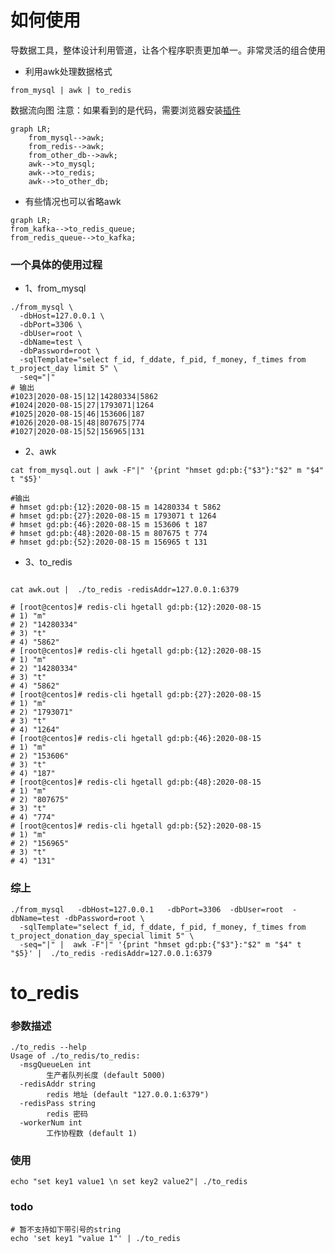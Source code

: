 
# 如何使用
导数据工具，整体设计利用管道，让各个程序职责更加单一。非常灵活的组合使用

* 利用awk处理数据格式
```shell script
from_mysql | awk | to_redis
```
数据流向图
注意：如果看到的是代码，需要浏览器安装[插件](https://chrome.google.com/webstore/detail/github-%20-mermaid/goiiopgdnkogdbjmncgedmgpoajilohe)  
```mermaid
graph LR;
    from_mysql-->awk;
    from_redis-->awk;
    from_other_db-->awk;
    awk-->to_mysql;
    awk-->to_redis;
    awk-->to_other_db;
```
* 有些情况也可以省略awk
```mermaid
graph LR;
from_kafka-->to_redis_queue;
from_redis_queue-->to_kafka;
```
### 一个具体的使用过程
* 1、from_mysql
```shell 
./from_mysql \
  -dbHost=127.0.0.1 \
  -dbPort=3306 \
  -dbUser=root \
  -dbName=test \
  -dbPassword=root \
  -sqlTemplate="select f_id, f_ddate, f_pid, f_money, f_times from t_project_day limit 5" \
  -seq="|"
# 输出
#1023|2020-08-15|12|14280334|5862
#1024|2020-08-15|27|1793071|1264
#1025|2020-08-15|46|153606|187
#1026|2020-08-15|48|807675|774
#1027|2020-08-15|52|156965|131
```

* 2、awk
```shell script
cat from_mysql.out | awk -F"|" '{print "hmset gd:pb:{"$3"}:"$2" m "$4" t "$5}'

#输出
# hmset gd:pb:{12}:2020-08-15 m 14280334 t 5862
# hmset gd:pb:{27}:2020-08-15 m 1793071 t 1264
# hmset gd:pb:{46}:2020-08-15 m 153606 t 187
# hmset gd:pb:{48}:2020-08-15 m 807675 t 774
# hmset gd:pb:{52}:2020-08-15 m 156965 t 131
```

* 3、to_redis
```shell script

cat awk.out |  ./to_redis -redisAddr=127.0.0.1:6379

# [root@centos]# redis-cli hgetall gd:pb:{12}:2020-08-15
# 1) "m"
# 2) "14280334"
# 3) "t"
# 4) "5862"
# [root@centos]# redis-cli hgetall gd:pb:{12}:2020-08-15
# 1) "m"
# 2) "14280334"
# 3) "t"
# 4) "5862"
# [root@centos]# redis-cli hgetall gd:pb:{27}:2020-08-15
# 1) "m"
# 2) "1793071"
# 3) "t"
# 4) "1264"
# [root@centos]# redis-cli hgetall gd:pb:{46}:2020-08-15
# 1) "m"
# 2) "153606"
# 3) "t"
# 4) "187"
# [root@centos]# redis-cli hgetall gd:pb:{48}:2020-08-15
# 1) "m"
# 2) "807675"
# 3) "t"
# 4) "774"
# [root@centos]# redis-cli hgetall gd:pb:{52}:2020-08-15
# 1) "m"
# 2) "156965"
# 3) "t"
# 4) "131"
```

### 综上
```shell script
./from_mysql   -dbHost=127.0.0.1   -dbPort=3306  -dbUser=root  -dbName=test -dbPassword=root \
  -sqlTemplate="select f_id, f_ddate, f_pid, f_money, f_times from t_project_donation_day_special limit 5" \
  -seq="|" |  awk -F"|" '{print "hmset gd:pb:{"$3"}:"$2" m "$4" t "$5}' |  ./to_redis -redisAddr=127.0.0.1:6379
``` 


# to_redis
### 参数描述
```shell script
./to_redis --help
Usage of ./to_redis/to_redis:
  -msgQueueLen int
        生产者队列长度 (default 5000)
  -redisAddr string
        redis 地址 (default "127.0.0.1:6379")
  -redisPass string
        redis 密码
  -workerNum int
        工作协程数 (default 1)
```
### 使用
```shell script
echo "set key1 value1 \n set key2 value2"| ./to_redis
```
### todo
```shell script
# 暂不支持如下带引号的string
echo 'set key1 "value 1"' | ./to_redis
```

